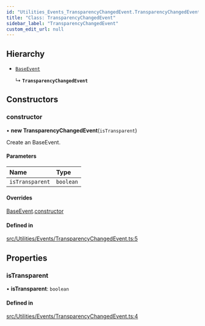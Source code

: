 ```yaml
---
id: "Utilities_Events_TransparencyChangedEvent.TransparencyChangedEvent"
title: "Class: TransparencyChangedEvent"
sidebar_label: "TransparencyChangedEvent"
custom_edit_url: null
---
```




## Hierarchy

- [`BaseEvent`](../Utilities_BaseEvent.BaseEvent)

  ↳ **`TransparencyChangedEvent`**

## Constructors

### constructor

• **new TransparencyChangedEvent**(`isTransparent`)

Create an BaseEvent.

#### Parameters

| Name | Type |
| :------ | :------ |
| `isTransparent` | `boolean` |

#### Overrides

[BaseEvent](../Utilities_BaseEvent.BaseEvent).[constructor](../Utilities_BaseEvent.BaseEvent#constructor)

#### Defined in

[src/Utilities/Events/TransparencyChangedEvent.ts:5](https://github.com/ZeaInc/zea-engine/blob/92469dc96/src/Utilities/Events/TransparencyChangedEvent.ts#L5)

## Properties

### isTransparent

• **isTransparent**: `boolean`

#### Defined in

[src/Utilities/Events/TransparencyChangedEvent.ts:4](https://github.com/ZeaInc/zea-engine/blob/92469dc96/src/Utilities/Events/TransparencyChangedEvent.ts#L4)

